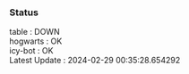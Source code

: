 ### Status


table : DOWN  
hogwarts : OK  
icy-bot : OK  
Latest Update : 2024-02-29 00:35:28.654292
